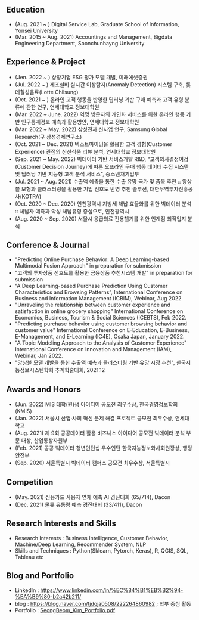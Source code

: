 ## Education
- (Aug. 2021 ~ ) Digital Service Lab, Graduate School of Information, Yonsei University 
- (Mar. 2015 ~ Aug. 2021) Accountings and Management, Bigdata Engineering Department, Soonchunhayng University 

## Experience & Project
- (Jen. 2022 ~ ) 상장기업 ESG 평가 모델 개발, 미래에셋증권
- (Jul. 2022 ~ ) 제조설비 실시간 이상탐지(Anomaly Detection) 시스템 구축, 롯데칠성음료(Lotte Chilsung)
- (Oct. 2021 ~ ) 온라인 고객 행동을 반영한 딥러닝 기반 구매 예측과 고객 유형 분류에 관한 연구, 연세대학교 정보대학원
- (Mar. 2022 ~ June. 2022) 익명 방문자의 개인화 서비스를 위한 온라인 행동 기반 인구통계정보 예측과 활용방안, 연세대학교 정보대학원
- (Mar. 2022 ~ May. 2022) 삼성전자 신사업 연구, Samsung Global Research(구 삼성경제연구소)
- (Oct. 2021 ~ Dec. 2021) 텍스트마이닝을 활용한 고객 경험(Customer Experience) 관점의 신선식품 리뷰 분석, 연세대학교 정보대학원
- (Sep. 2021 ~ May. 2022) 빅데이터 기반 서비스개발 R&D, "고객의사결정여정(Customer Decision Journey)에 따른 오프라인 구매 행동 데이터 수집 시스템 및 딥러닝 기반 지능형 고객 분석 서비스", 중소벤처기업부
- (Jul. 2021 ~ Aug. 2021) 수출액 예측을 통한 수출 유망 국가 및 품목 추천 :: 앙상블 모형과 클러스터링을 활용한 기업 선호도 반영 추천 솔루션, 대한무역투자진흥공사(KOTRA)
- (Oct. 2020 ~ Dec. 2020) 인천광역시 지방세 체납 효율화를 위한 빅데이터 분석 :: 체납자 예측과 악성 체납유형 중심으로, 인천광역시
- (Aug. 2020 ~ Sep. 2020) 서울시 응급의료 전용헬기를 위한 인계점 최적입지 분석

## Conference & Journal
- "Predicting Online Purchase Behavior: A Deep Learning-based Multimodal Fusion Approach" in preparation for submission
- "고객의 투자상품 선호도를 활용한 금융상품 추천시스템 개발" in preparation for submission
- “A Deep Learning-based Purchase Prediction Using Customer Characteristics and Browsing Patterns”, International Conference on Business and Information Management (ICBIM), Webinar, Aug 2022
- "Unraveling the relationship between customer experience and satisfaction in online grocery shopping" International Conference on Economics, Business, Tourism & Social Sciences (ICEBTS), Feb 2022.
- "Predicting purchase behavior using customer browsing behavior and customer value" International Conference on E-Education, E-Business, E-Management, and E-Learning (IC4E), Osaka Japan, January 2022.
- "A Topic Modeling Approach to the Analysis of Customer Experience" International Conference on Innovation and Management (IAM), Webinar, Jan 2022.
- "앙상블 모델 개발을 통한 수출액 예측과 클러스터링 기반 유망 시장 추천", 한국지능정보시스템학회 추계학술대회, 2021.12

## Awards and Honors
- (Jun. 2022) MIS 대학(원)생 아이디어 공모전 최우수상, 한국경영정보학회(KMIS)
- (Jan. 2022) 서울시 산업·사회 혁신 문제 해결 프로젝트 공모전 최우수상, 연세대학교
- (Aug. 2021) 제 9회 공공데이터 활용 비즈니스 아이디어 공모전 빅데이터 분석 부문 대상, 산업통상자원부
- (Feb. 2021) 공공 빅데이터 청년인턴십 우수인턴 한국지능정보화사회원장상, 행정안전부
- (Sep. 2020) 서울특별시 빅데이터 캠퍼스 공모전 최우수상, 서울특별시

## Competition
- (May. 2021) 신용카드 사용자 연체 예측 AI 경진대회 (65/714), Dacon 
- (Dec. 2021) 물류 유통량 예측 경진대회 (33/411), Dacon

## Research Interests and Skills
- Research Interests : Business Intelligence, Customer Behavior, Machine/Deep Learning, Recommender System, NLP
- Skills and Techniques : Python(Sklearn, Pytorch, Keras), R, QGIS, SQL, Tableau etc

## Blog and Portfolio
- LinkedIn : https://www.linkedin.com/in/%EC%84%B1%EB%B2%94-%EA%B9%80-b2a42b211/
- blog : https://blog.naver.com/tjdqja0508/222264860982 ; 학부 중심 활동
- Portfolio : [SeongBeom_Kim_Portfolio.pdf](https://github.com/sbkim508/sbkim508/files/7184173/SeongBeom_Kim_Portfolio.pdf)



<!---
sbkim508/sbkim508 is a ✨ special ✨ repository because its `README.md` (this file) appears on your GitHub profile.
You can click the Preview link to take a look at your changes.
--->

